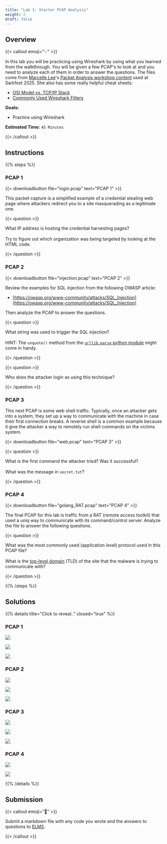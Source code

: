 ```yaml
---
title: "Lab 1: Starter PCAP Analysis"
weight: 2
draft: false
---
```


## Overview

{{< callout emoji="💡" >}}

In this lab you will be practicing using Wireshark by using what you learned
from the walkthrough. You will be given a few PCAP's to look at and you need to
analyze each of them in order to answer the questions. The files come from
[Marcelle Lee](https://info.marcellelee.com/)'s
[Packet Analysis workshop content](https://github.com/marcellelee/packet_analysis/blob/main/Marcelle_SharkFest_2025.zip)
used at Sarkfest 2025. She also has some really helpful cheat sheets:

- [OSI Model vs. TCP/IP Stack](https://raw.githubusercontent.com/marcellelee/cheat-sheets/refs/heads/main/OSI_Model_TCP-IP_Stack.pdf)
- [Commonly Used Wireshark Filters](https://raw.githubusercontent.com/marcellelee/cheat-sheets/refs/heads/main/Wireshark_Display_Filters.pdf)

**Goals:**

- Practice using Wireshark

**Estimated Time:** `45 Minutes`

{{< /callout >}}

## Instructions

{{% steps %}}

### PCAP 1

{{< downloadbutton file="login.pcap" text="PCAP 1" >}}

This packet capture is a simplified example of a credential stealing web page
where attackers redirect you to a site masquerading as a legitimate one.

{{< question >}}

What IP address is hosting the credential harvesting pages? <br></br> Try to
figure out which organization was being targeted by looking at the HTML code.

{{< /question >}}

### PCAP 2

{{< downloadbutton file="injection.pcap" text="PCAP 2" >}}

Review the examples for SQL injection from the following OWASP article:

- [https://owasp.org/www-community/attacks/SQL_Injection](https://owasp.org/www-community/attacks/SQL_Injection)

Then analyze the PCAP to answer the questions.

{{< question >}}

What string was used to trigger the SQL injection? <br></br> HINT: The
`unquote()` method from the
[`urllib.parse` python module](https://docs.python.org/3/library/urllib.parse.html#urllib.parse.unquote)
might come in handy.

{{< /question >}}

{{< question >}}

Who does the attacker login as using this technique?

{{< /question >}}

### PCAP 3

This next PCAP is some web shell traffic. Typically, once an attacker gets into
a system, they set up a way to communicate with the machine in case their first
connection breaks. A reverse shell is a common example because it give the
attacker a way to remotely run shell commands on the victims system.

{{< downloadbutton file="web.pcap" text="PCAP 3" >}}

{{< question >}}

What is the first command the attacker tried? Was it successful? <br></br> What
was the message in `secret.txt`?

{{< /question >}}

### PCAP 4

{{< downloadbutton file="golang_RAT.pcap" text="PCAP 4" >}}

The final PCAP for this lab is traffic from a RAT (remote access toolkit) that
used a uniq way to communicate with its command/control server. Analyze the file
to answer the following questions.

{{< question >}}

What was the most commonly used (application level) protocol used in this PCAP
file? <br></br> What is the
[top-level domain](https://letmegooglethat.com/?q=what+is+a+top+level+domain)
(TLD) of the site that the malware is trying to communicate with?

{{< /question >}}

{{% /steps %}}

## Solutions

{{% details title="Click to reveal.." closed="true" %}}

### PCAP 1

![](./login_pcap_http_filter.png)

![](./login_pcap_save_html_to_file.png)

![](./login_pcap_view_page.png)

### PCAP 2

![](./injection_pcap_follow_http.png)

![](./injection_pcap_python.png)

![](./injection_pcap_logged_in_user.png)

### PCAP 3

![](./web_pcap_first_command.png)

![](./web_pcap_not_successful.png)

![](./web_pcap_secret.png)

### PCAP 4

![](./golang_pcap_most_common.png)

![](./golang_pcap_dns_tld_answer.png)

{{% /details %}}

## Submission

{{< callout emoji="📝" >}}

Submit a markdown file with any code you wrote and the answers to questions to
[ELMS](https://umd.instructure.com/courses/1390353/assignments).

{{< /callout >}}

```
```
